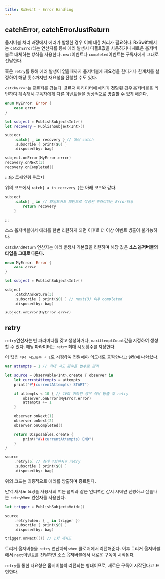 ```yaml
---
title: RxSwift - Error Handling
---
```


## catchError, catchErrorJustReturn

옵저버블 처리 과정에서 에러가 발생한 경우 이에 대한 처리가 필요하다. RxSwift에서는 `catchError`라는 연산자를 통해 에러 발생시 디폴트값을 사용하거나 새로운 옵저버블로 대체하는 방식을 사용한다. `next`이벤트나 `completed`이벤트는 구독자에게 그대로 전달한다.

혹은 `retry`를 통해 에러 발생이 없을때까지 옵저버블에 재요청을 한다거나 한계치를 설정하여 해당 횟수까지만 재요청을 진행할 수도 있다.

`catchError`는 클로저를 갖는다. 클로저 파라미터에 에러가 전달된 경우 옵저버블을 리턴하여 계속해서 구독자에게 다른 이벤트들을 정상적으로 방출할 수 있게 해준다.

```swift
enum MyError: Error {
    case error
}

let subject = PublishSubject<Int>()
let recovery = PublishSubject<Int>()

subject
    .catch{ _ in recovery } // 에러 catch
    .subscribe { print($0) }
    .disposed(by: bag)

subject.onError(MyError.error)
recovery.onNext(3)
recovery.onCompleted()
```

:::tip 트레일링 클로저

위의 코드에서 `catch{ a in recovery }`는 아래 코드와 같다.

```swift
subject
    .catch{ _ in // 와일드카드 패턴으로 작성된 파라미터는 Error타입
        return recovery
    }
```

:::

소스 옵저버블에서 에러를 한번 리턴하게 되면 이후로 더 이상 이벤트 방출이 불가능하다.

`catchAndReturn` 연산자는 에러 발생시 기본값을 리턴하며 해당 값은 **소스 옵저버블의 타입을 그대로 따른다.**

```swift
enum MyError: Error {
    case error
}

let subject = PublishSubject<Int>()

subject
    .catchAndReturn(3)
    .subscribe { print($0) } // next(3) 이후 completed
    .disposed(by: bag)

subject.onError(MyError.error)
```

## retry

`retry`연산자는 빈 파라미터를 갖고 생성하거나, `maxAttemptCount`값을 지정하여 생성할 수 있다. 해당 파라미터는 `retry` 최대 시도횟수를 지정한다.

이 값은 `최대 시도횟수 + 1`로 지정하여 전달해야 의도대로 동작한다고 설명에 나와있다.

```swift
var attempts = 1 // 최대 시도 횟수를 변수로 관리

let source = Observable<Int>.create { observer in
    let currentAttempts = attempts
    print("#\(currentAttempts) START")

    if attempts < 10 { // 10회 이하인 경우 에러 방출 후 retry
        observer.onError(MyError.error)
        attempts += 1
    }

    observer.onNext(1)
    observer.onNext(2)
    observer.onCompleted()

    return Disposables.create {
        print("#\(currentAttempts) END")
    }
}

source
    .retry(5) // 최대 4회까지만 retry
    .subscribe { print($0) }
    .disposed(by: bag)
```

위의 코드는 최종적으로 에러를 방출하며 종료된다.

만약 재시도 요청을 사용자의 버튼 클릭과 같은 인터랙션 감지 시에만 진행하고 싶을때는 `retryWhen` 연산자를 사용한다.

```swift
let trigger = PublishSubject<Void>()

source
    .retry(when: { _ in trigger })
    .subscribe { print($0) }
    .disposed(by: bag)

trigger.onNext(()) // 1회 재시도
```

트리거 옵저버블을 `retry` 연산자의 `when` 클로저에서 리턴해준다. 이후 트리거 옵저버블에서 `next`이벤트를 전달하면 소스 옵저버블에서 새로운 구독이 시작된다.

`retry`를 통한 재요청은 옵저버블이 리턴되는 형태이므로, 새로운 구독이 시작된다고 표현한다.

